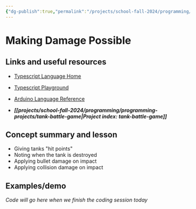 ```yaml
---
{"dg-publish":true,"permalink":"/projects/school-fall-2024/programming/lessons/writing-tank-damage/"}
---
```



#  Making Damage Possible

## Links and useful resources

- [Typescript Language Home](https://www.typescriptlang.org/)
- [Typescript Playground](https://www.typescriptlang.org/play/)
- [Arduino Language Reference](https://docs.arduino.cc/language-reference/)


- ***[[projects/school-fall-2024/programming/programming-projects/tank-battle-game\|Project index: tank-battle-game]]*** 
## Concept summary and lesson


- Giving tanks "hit points" 
- Noting when the tank is destroyed 
- Applying bullet damage on impact 
- Applying collision damage on impact 

## Examples/demo

*Code will go here when we finish the coding session today*

